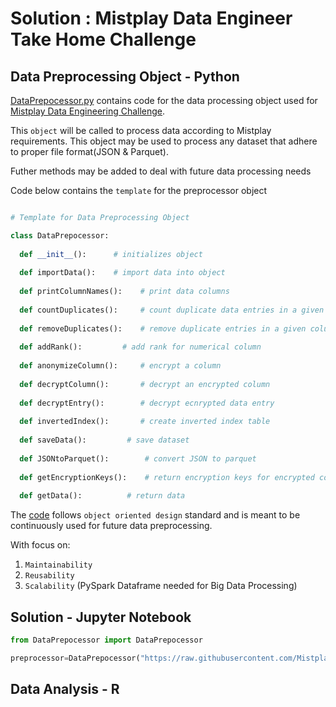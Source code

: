 # Solution : Mistplay Data Engineer Take Home Challenge 


## Data Preprocessing Object - Python 
[DataPrepocessor.py](https://github.com/AymenRumi/DataEngineerTakeHomeChallenge/blob/master/Solution/DataPrepocessor.py) contains code for the data processing object used for [Mistplay Data Engineering Challenge](https://github.com/Mistplay/DataEngineerTakeHomeChallenge).

This `object` will be called to process data according to Mistplay requirements.
This object may be used to process any dataset that adhere to proper file format(JSON & Parquet).

Futher methods may be added to deal with future data processing needs

Code below contains the `template` for the preprocessor object

```python

# Template for Data Preprocessing Object

class DataPrepocessor:
        
  def __init__():      # initializes object 
                                
  def importData():    # import data into object
  
  def printColumnNames():    # print data columns         
  
  def countDuplicates():     # count duplicate data entries in a given column      
  
  def removeDuplicates():    # remove duplicate entries in a given column
      
  def addRank():         # add rank for numerical column
  
  def anonymizeColumn():     # encrypt a column
  
  def decryptColumn():       # decrypt an encrypted column 
  
  def decryptEntry():        # decrypt ecnrypted data entry
  
  def invertedIndex():       # create inverted index table
  
  def saveData():         # save dataset
  
  def JSONtoParquet():        # convert JSON to parquet
  
  def getEncryptionKeys():    # return encryption keys for encrypted columns
  
  def getData():          # return data

```

The [code](https://github.com/AymenRumi/DataEngineerTakeHomeChallenge/blob/master/Solution/DataPrepocessor.py) follows `object oriented design` standard and is meant to be continuously used for future data preprocessing.

With focus on:
1. `Maintainability`
3. `Reusability`
2. `Scalability` (PySpark Dataframe needed for Big Data Processing)
               
## Solution - Jupyter Notebook 
```python
from DataPrepocessor import DataPrepocessor

preprocessor=DataPrepocessor("https://raw.githubusercontent.com/Mistplay/DataEngineerTakeHomeChallenge/master/data.json")
```

## Data Analysis - R

